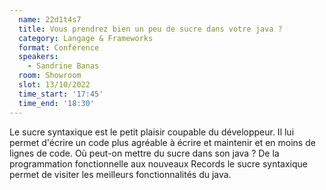 ```yaml
---
  name: 22d1t4s7
  title: Vous prendrez bien un peu de sucre dans votre java ?
  category: Langage & Frameworks
  format: Conférence 
  speakers: 
    - Sandrine Banas
  room: Showroom
  slot: 13/10/2022
  time_start: '17:45'
  time_end: '18:30'
---
```

Le sucre syntaxique est le petit plaisir coupable du développeur. Il lui permet d'écrire un code plus agréable à écrire et maintenir et en moins de lignes de code. Où peut-on mettre du sucre dans son java ? De la programmation fonctionnelle aux nouveaux Records le sucre syntaxique permet de visiter les meilleurs fonctionnalités du java.